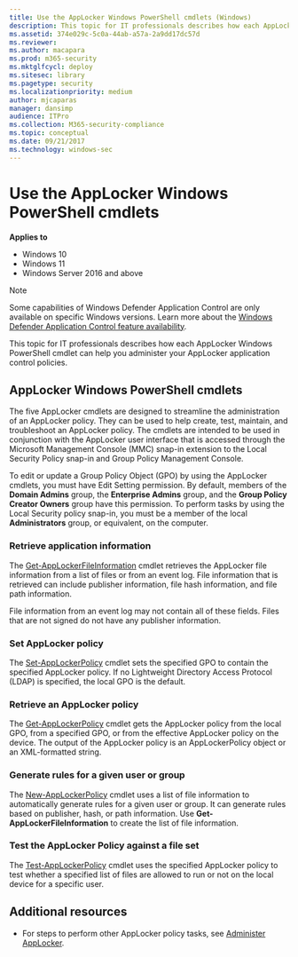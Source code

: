 ```yaml
---
title: Use the AppLocker Windows PowerShell cmdlets (Windows)
description: This topic for IT professionals describes how each AppLocker Windows PowerShell cmdlet can help you administer your AppLocker application control policies.
ms.assetid: 374e029c-5c0a-44ab-a57a-2a9dd17dc57d
ms.reviewer: 
ms.author: macapara
ms.prod: m365-security
ms.mktglfcycl: deploy
ms.sitesec: library
ms.pagetype: security
ms.localizationpriority: medium
author: mjcaparas
manager: dansimp
audience: ITPro
ms.collection: M365-security-compliance
ms.topic: conceptual
ms.date: 09/21/2017
ms.technology: windows-sec
---
```


# Use the AppLocker Windows PowerShell cmdlets

**Applies to**

- Windows 10
- Windows 11
- Windows Server 2016 and above

>[!NOTE]
>Some capabilities of Windows Defender Application Control are only available on specific Windows versions. Learn more about the [Windows Defender Application Control feature availability](/windows/security/threat-protection/windows-defender-application-control/feature-availability).

This topic for IT professionals describes how each AppLocker Windows PowerShell cmdlet can help you administer your AppLocker application control policies.

## AppLocker Windows PowerShell cmdlets

The five AppLocker cmdlets are designed to streamline the administration of an AppLocker policy. They can be used to help create, test, maintain, and troubleshoot an AppLocker policy. The cmdlets are intended to be used in conjunction with the AppLocker user interface that is accessed through the
Microsoft Management Console (MMC) snap-in extension to the Local Security Policy snap-in and Group Policy Management Console.

To edit or update a Group Policy Object (GPO) by using the AppLocker cmdlets, you must have Edit Setting permission. By default, members of the **Domain Admins** group, the **Enterprise Admins** group, and the **Group Policy Creator Owners** group have this permission. To perform tasks by using the
Local Security policy snap-in, you must be a member of the local **Administrators** group, or equivalent, on the computer.

### Retrieve application information

The [Get-AppLockerFileInformation](/powershell/module/applocker/get-applockerfileinformation) cmdlet retrieves the AppLocker file information from a list of files or from an event log. File information that is retrieved can include publisher information, file hash information, and file path information.

File information from an event log may not contain all of these fields. Files that are not signed do not have any publisher information.

### Set AppLocker policy

The [Set-AppLockerPolicy](/powershell/module/applocker/set-applockerpolicy) cmdlet sets the specified GPO to contain the specified AppLocker policy. If no Lightweight Directory Access Protocol (LDAP) is specified, the local GPO is the default.

### Retrieve an AppLocker policy

The [Get-AppLockerPolicy](/powershell/module/applocker/get-applockerpolicy) cmdlet gets the AppLocker policy from the local GPO, from a specified GPO, or from the effective AppLocker policy on the device. The output of the AppLocker policy is an AppLockerPolicy object or an XML-formatted string.

### Generate rules for a given user or group

The [New-AppLockerPolicy](/powershell/module/applocker/new-applockerpolicy) cmdlet uses a list of file information to automatically generate rules for a given user or group. It can generate rules based on publisher, hash, or path information. Use **Get-AppLockerFileInformation** to create the
list of file information.

### Test the AppLocker Policy against a file set

The [Test-AppLockerPolicy](/powershell/module/applocker/test-applockerpolicy) cmdlet uses the specified AppLocker policy to test whether a specified list of files are allowed to run or not on the local device for a specific user.

## Additional resources

-   For steps to perform other AppLocker policy tasks, see [Administer AppLocker](administer-applocker.md).